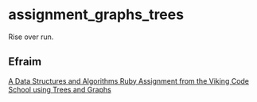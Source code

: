 # assignment_graphs_trees
Rise over run.

## Efraim

[A Data Structures and Algorithms Ruby Assignment from the Viking Code School using Trees and Graphs](http://www.vikingcodeschool.com)
